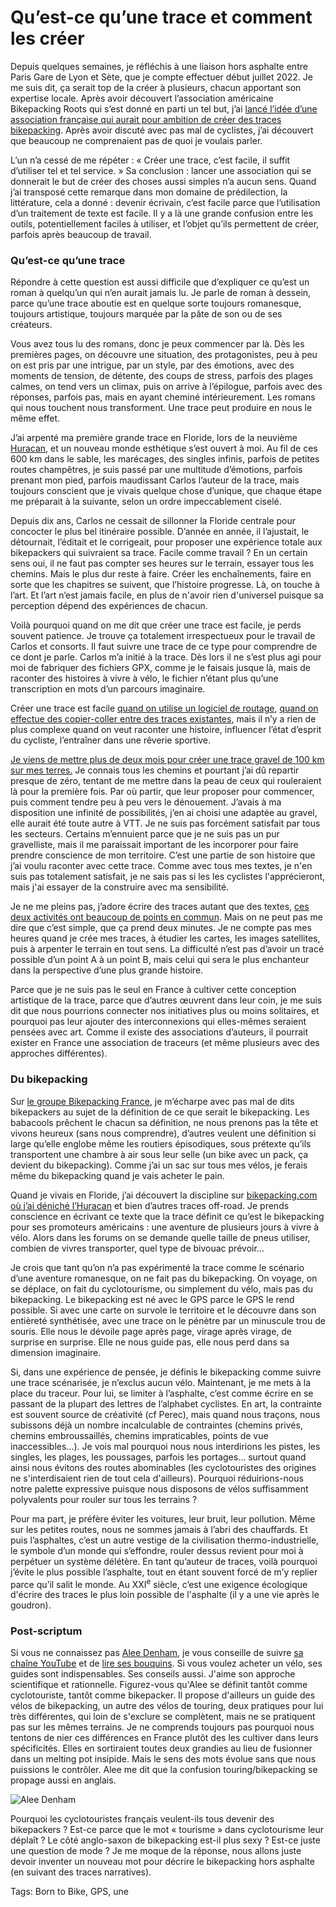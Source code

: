 # Qu’est-ce qu’une trace et comment les créer

Depuis quelques semaines, je réfléchis à une liaison hors asphalte entre Paris Gare de Lyon et Sète, que je compte effectuer début juillet 2022. Je me suis dit, ça serait top de la créer à plusieurs, chacun apportant son expertise locale. Après avoir découvert l’association américaine Bikepacking Roots qui s’est donné en parti un tel but, j’ai [lancé l’idée d’une association française qui aurait pour ambition de créer des traces bikepacking](https://tcrouzet.com/2022/01/02/backpacking-roots-france/?swcfpc=1). Après avoir discuté avec pas mal de cyclistes, j’ai découvert que beaucoup ne comprenaient pas de quoi je voulais parler.

L’un n’a cessé de me répéter : « Créer une trace, c’est facile, il suffit d’utiliser tel et tel service. » Sa conclusion : lancer une association qui se donnerait le but de créer des choses aussi simples n’a aucun sens. Quand j’ai transposé cette remarque dans mon domaine de prédilection, la littérature, cela a donné : devenir écrivain, c’est facile parce que l’utilisation d’un traitement de texte est facile. Il y a là une grande confusion entre les outils, potentiellement faciles à utiliser, et l’objet qu’ils permettent de créer, parfois après beaucoup de travail.

### Qu’est-ce qu’une trace

Répondre à cette question est aussi difficile que d’expliquer ce qu’est un roman à quelqu’un qui n’en aurait jamais lu. Je parle de roman à dessein, parce qu’une trace aboutie est en quelque sorte toujours romanesque, toujours artistique, toujours marquée par la pâte de son ou de ses créateurs.

Vous avez tous lu des romans, donc je peux commencer par là. Dès les premières pages, on découvre une situation, des protagonistes, peu à peu on est pris par une intrigue, par un style, par des émotions, avec des moments de tension, de détente, des coups de stress, parfois des plages calmes, on tend vers un climax, puis on arrive à l’épilogue, parfois avec des réponses, parfois pas, mais en ayant cheminé intérieurement. Les romans qui nous touchent nous transforment. Une trace peut produire en nous le même effet.

J’ai arpenté ma première grande trace en Floride, lors de la neuvième [Huracan](https://tcrouzet.com/2019/02/08/satori-a-lake-lindsay/?swcfpc=1), et un nouveau monde esthétique s’est ouvert à moi. Au fil de ces 600 km dans le sable, les marécages, des singles infinis, parfois de petites routes champêtres, je suis passé par une multitude d’émotions, parfois prenant mon pied, parfois maudissant Carlos l’auteur de la trace, mais toujours conscient que je vivais quelque chose d’unique, que chaque étape me préparait à la suivante, selon un ordre impeccablement ciselé.

Depuis dix ans, Carlos ne cessait de sillonner la Floride centrale pour concocter le plus bel itinéraire possible. D’année en année, il l’ajustait, le détournait, l’éditait et le corrigeait, pour proposer une expérience totale aux bikepackers qui suivraient sa trace. Facile comme travail ? En un certain sens oui, il ne faut pas compter ses heures sur le terrain, essayer tous les chemins. Mais le plus dur reste à faire. Créer les enchaînements, faire en sorte que les chapitres se suivent, que l’histoire progresse. Là, on touche à l’art. Et l’art n’est jamais facile, en plus de n'avoir rien d'universel puisque sa perception dépend des expériences de chacun.

Voilà pourquoi quand on me dit que créer une trace est facile, je perds souvent patience. Je trouve ça totalement irrespectueux pour le travail de Carlos et consorts. Il faut suivre une trace de ce type pour comprendre de ce dont je parle. Carlos m’a initié à la trace. Dès lors il ne s’est plus agi pour moi de fabriquer des fichiers GPX, comme je le faisais jusque là, mais de raconter des histoires à vivre à vélo, le fichier n’étant plus qu’une transcription en mots d’un parcours imaginaire.

Créer une trace est facile [quand on utilise un logiciel de routage](https://tcrouzet.com/2019/09/11/vtt-gravel-bikepacking-que-vaut-le-routage-automatique/?swcfpc=1), [quand on effectue des copier-coller entre des traces existantes](https://tcrouzet.com/2019/03/21/randos-vtt-ou-autres-comment-creer-une-trace-gpx/?swcfpc=1), mais il n’y a rien de plus complexe quand on veut raconter une histoire, influencer l’état d’esprit du cycliste, l’entraîner dans une rêverie sportive.

[Je viens de mettre plus de deux mois pour créer une trace gravel de 100 km sur mes terres.](https://tcrouzet.com/2021/12/31/prendre-son-temps-a-velo/?swcfpc=1) Je connais tous les chemins et pourtant j’ai dû repartir presque de zéro, tentant de me mettre dans la peau de ceux qui rouleraient là pour la première fois. Par où partir, que leur proposer pour commencer, puis comment tendre peu à peu vers le dénouement. J’avais à ma disposition une infinité de possibilités, j’en ai choisi une adaptée au gravel, elle aurait été toute autre à VTT. Je ne suis pas forcément satisfait par tous les secteurs. Certains m’ennuient parce que je ne suis pas un pur gravelliste, mais il me paraissait important de les incorporer pour faire prendre conscience de mon territoire. C’est une partie de son histoire que j’ai voulu raconter avec cette trace. Comme avec tous mes textes, je n'en suis pas totalement satisfait, je ne sais pas si les les cyclistes l'apprécieront, mais j'ai essayer de la construire avec ma sensibilité.

Je ne me pleins pas, j’adore écrire des traces autant que des textes, [ces deux activités ont beaucoup de points en commun](https://tcrouzet.com/2019/02/15/le-velo-comme-ecriture/?swcfpc=1). Mais on ne peut pas me dire que c’est simple, que ça prend deux minutes. Je ne compte pas mes heures quand je crée mes traces, à étudier les cartes, les images satellites, puis à arpenter le terrain en tout sens. La difficulté n’est pas d’avoir un tracé possible d’un point A à un point B, mais celui qui sera le plus enchanteur dans la perspective d’une plus grande histoire.

Parce que je ne suis pas le seul en France à cultiver cette conception artistique de la trace, parce que d’autres œuvrent dans leur coin, je me suis dit que nous pourrions connecter nos initiatives plus ou moins solitaires, et pourquoi pas leur ajouter des interconnexions qui elles-mêmes seraient pensées avec art. Comme il existe des associations d’auteurs, il pourrait exister en France une association de traceurs (et même plusieurs avec des approches différentes).

### Du bikepacking

Sur [le groupe Bikepacking France](https://www.facebook.com/groups/1396341304006680), je m’écharpe avec pas mal de dits bikepackers au sujet de la définition de ce que serait le bikepacking. Les babacools prêchent le chacun sa définition, ne nous prenons pas la tête et vivons heureux (sans nous comprendre), d’autres veulent une définition si large qu’elle englobe même les routiers épisodiques, sous prétexte qu’ils transportent une chambre à air sous leur selle (un bike avec un pack, ça devient du bikepacking). Comme j’ai un sac sur tous mes vélos, je ferais même du bikepacking quand je vais acheter le pain.

Quand je vivais en Floride, j’ai découvert la discipline sur [bikepacking.com où j’ai déniché l’Huracan](https://bikepacking.com/routes/huracan-300-bikepacking-route/) et bien d’autres traces off-road. Je prends conscience en écrivant ce texte que la trace définit ce qu’est le bikepacking pour ses promoteurs américains : une aventure de plusieurs jours à vivre à vélo. Alors dans les forums on se demande quelle taille de pneus utiliser, combien de vivres transporter, quel type de bivouac prévoir…

Je crois que tant qu’on n’a pas expérimenté la trace comme le scénario d’une aventure romanesque, on ne fait pas du bikepacking. On voyage, on se déplace, on fait du cyclotourisme, ou simplement du vélo, mais pas du bikepacking. Le bikepacking est né avec le GPS parce le GPS le rend possible. Si avec une carte on survole le territoire et le découvre dans son entièreté synthétisée, avec une trace on le pénètre par un minuscule trou de souris. Elle nous le dévoile page après page, virage après virage, de surprise en surprise. Elle ne nous guide pas, elle nous perd dans sa dimension imaginaire.

Si, dans une expérience de pensée, je définis le bikepacking comme suivre une trace scénarisée, je n’exclus aucun vélo. Maintenant, je me mets à la place du traceur. Pour lui, se limiter à l’asphalte, c’est comme écrire en se passant de la plupart des lettres de l’alphabet cyclistes. En art, la contrainte est souvent source de créativité (cf Perec), mais quand nous traçons, nous subissons déjà un nombre incalculable de contraintes (chemins privés, chemins embroussaillés, chemins impraticables, points de vue inaccessibles…). Je vois mal pourquoi nous nous interdirions les pistes, les singles, les plages, les poussages, parfois les portages… surtout quand ainsi nous évitons des routes abominables (les cyclotouristes des origines ne s'interdisaient rien de tout cela d'ailleurs). Pourquoi réduirions-nous notre palette expressive puisque nous disposons de vélos suffisamment polyvalents pour rouler sur tous les terrains ?

Pour ma part, je préfère éviter les voitures, leur bruit, leur pollution. Même sur les petites routes, nous ne sommes jamais à l’abri des chauffards. Et puis l’asphaltes, c’est un autre vestige de la civilisation thermo-industrielle, le symbole d’un monde qui s’effondre, rouler dessus revient pour moi à perpétuer un système délétère. En tant qu’auteur de traces, voilà pourquoi j’évite le plus possible l’asphalte, tout en étant souvent forcé de m’y replier parce qu’il salit le monde. Au XXI<sup>e</sup> siècle, c’est une exigence écologique d'écrire des traces le plus loin possible de l'asphalte (il y a une vie après le goudron).

### Post-scriptum

Si vous ne connaissez pas [Alee Denham](https://www.cyclingabout.com/), je vous conseille de suivre [sa chaîne YouTube](https://www.youtube.com/c/Cyclingabout) et de [lire ses bouquins](https://cyclingabout.gumroad.com/). Si vous voulez acheter un vélo, ses guides sont indispensables. Ses conseils aussi. J'aime son approche scientifique et rationnelle. Figurez-vous qu'Alee se définit tantôt comme cyclotouriste, tantôt comme bikepacker. Il propose d'ailleurs un guide des vélos de bikepacking, un autre des vélos de touring, deux pratiques pour lui très différentes, qui loin de s'exclure se complètent, mais ne se pratiquent pas sur les mêmes terrains. Je ne comprends toujours pas pourquoi nous tentons de nier ces différences en France plutôt des les cultiver dans leurs spécificités. Elles en sortiraient toutes deux grandies au lieu de fusionner dans un melting pot insipide. Mais le sens des mots évolue sans que nous puissions le contrôler. Alee me dit que la confusion touring/bikepacking se propage aussi en anglais.

![Alee Denham](https://tcrouzet.com/images_tc/2022/01/alee.jpg)

Pourquoi les cyclotouristes français veulent-ils tous devenir des bikepackers ? Est-ce parce que le mot « tourisme » dans cyclotourisme leur déplaît ? Le côté anglo-saxon de bikepacking est-il plus sexy ? Est-ce juste une question de mode ? Je me moque de la réponse, nous allons juste devoir inventer un nouveau mot pour décrire le bikepacking hors asphalte (en suivant des traces narratives).

Tags: Born to Bike, GPS, une